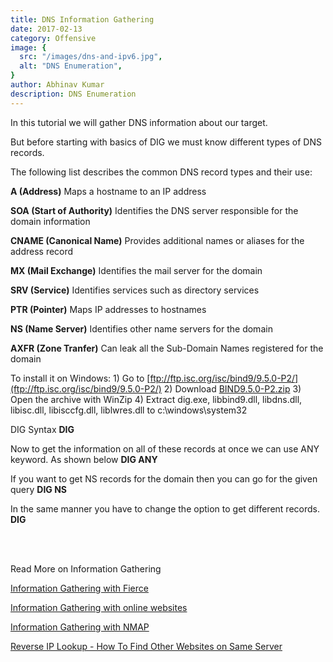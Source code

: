 ```yaml
---
title: DNS Information Gathering
date: 2017-02-13
category: Offensive
image: {
  src: "/images/dns-and-ipv6.jpg",
  alt: "DNS Enumeration",
}
author: Abhinav Kumar
description: DNS Enumeration
---
```


In this tutorial we will gather DNS information about our target.

But before starting with basics of DIG we must know different types of DNS records.

The following list describes the common DNS record types and their use:

**A (Address)** Maps a hostname to an IP address

**SOA (Start of Authority)** Identifies the DNS server responsible for the domain information

**CNAME (Canonical Name)** Provides additional names or aliases for the address record

**MX (Mail Exchange)** Identifies the mail server for the domain

**SRV (Service)** Identifies services such as directory services

**PTR (Pointer)** Maps IP addresses to hostnames

**NS (Name Server)** Identifies other name servers for the domain

**AXFR (Zone Tranfer)** Can leak all the Sub-Domain Names registered for the domain

To install it on Windows: 1) Go to [ftp://ftp.isc.org/isc/bind9/9.5.0-P2/](ftp://ftp.isc.org/isc/bind9/9.5.0-P2/) 2) Download [BIND9.5.0-P2.zip](ftp://ftp.isc.org/isc/bind9/9.5.0-P2/BIND9.5.0-P2.zip) 3) Open the archive with WinZip 4) Extract dig.exe, libbind9.dll, libdns.dll, libisc.dll, libisccfg.dll, liblwres.dll to c:\\windows\\system32

DIG Syntax **DIG**

Now to get the information on all of these records at once we can use ANY keyword. As shown below **DIG ANY <domain>**

If you want to get NS records for the domain then you can go for the given query **DIG NS <domain>**

In the same manner you have to change the option to get different records. **DIG <option> <domain>**

 

Read More on Information Gathering

[Information Gathering with Fierce](https://43.205.88.99/information-gathering-fierce/)

[Information Gathering with online websites](https://43.205.88.99/information-gathering-online-websites/)

[Information Gathering with NMAP](https://43.205.88.99/information-gathering-nmap/)

[Reverse IP Lookup - How To Find Other Websites on Same Server](https://43.205.88.99/reverse-ip-lookup-find-websites-server/)

